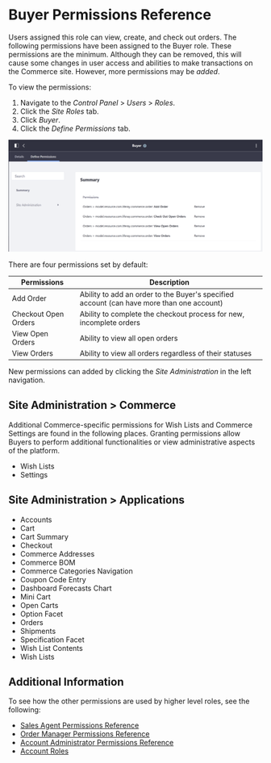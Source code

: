 # Buyer Permissions Reference

Users assigned this role can view, create, and check out orders. The following permissions have been assigned to the Buyer role. These permissions are the minimum. Although they can be removed, this will cause some changes in user access and abilities to make transactions on the Commerce site. However, more permissions may be _added_.

To view the permissions:

1. Navigate to the _Control Panel_ > _Users_ > _Roles_.
1. Click the _Site Roles_ tab.
1. Click _Buyer_.
1. Click the _Define Permissions_ tab.

![Buyer permissions](./buyer-permissions-reference/images/01.png)

There are four permissions set by default:

| Permissions | Description |
| --- | --- |
| Add Order | Ability to add an order to the Buyer's specified account (can have more than one account) |
| Checkout Open Orders | Ability to complete the checkout process for new, incomplete orders |
| View Open Orders | Ability to view all open orders |
| View Orders | Ability to view all orders regardless of their statuses |

New permissions can added by clicking the _Site Administration_ in the left navigation.

## Site Administration  > Commerce

Additional Commerce-specific permissions for Wish Lists and Commerce Settings are found in the following places. Granting permissions allow Buyers to perform additional functionalities or view administrative aspects of the platform.

* Wish Lists
* Settings

## Site Administration > Applications

* Accounts
* Cart
* Cart Summary
* Checkout
* Commerce Addresses
* Commerce BOM
* Commerce Categories Navigation
* Coupon Code Entry
* Dashboard Forecasts Chart
* Mini Cart
* Open Carts
* Option Facet
* Orders
* Shipments
* Specification Facet
* Wish List Contents
* Wish Lists

## Additional Information

To see how the other permissions are used by higher level roles, see the following:

* [Sales Agent Permissions Reference](./sales-agent-permissions-reference.md)
* [Order Manager Permissions Reference](./order-manager-permissions-reference.md)
* [Account Administrator Permissions Reference](./account-administrator-permissions-reference.md)
* [Account Roles](./account-roles.md)
